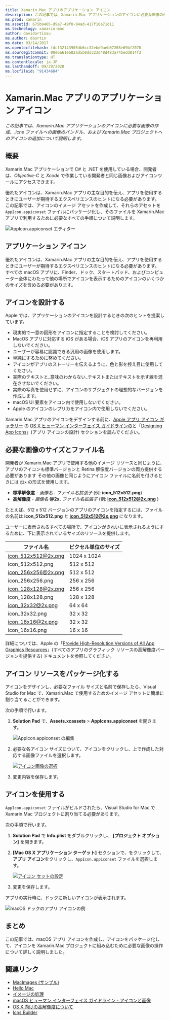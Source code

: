 ```yaml
---
title: Xamarin.Mac アプリのアプリケーション アイコン
description: この記事では、Xamarin.Mac アプリケーションのアイコンに必要な画像の作成、.icns ファイルへの画像のバンドル、および Xamarin.Mac プロジェクトへのアイコンの追加について説明します。
ms.prod: xamarin
ms.assetid: 675b9405-d9a7-49f0-94ad-417f10a71d11
ms.technology: xamarin-mac
author: davidortinau
ms.author: daortin
ms.date: 03/14/2017
ms.openlocfilehash: fdc132143905db6cc32ebd9aeb07268e69bf2070
ms.sourcegitcommit: 00e6a61eb82ad5b0dd323d48d483a74bedd814f2
ms.translationtype: HT
ms.contentlocale: ja-JP
ms.lasthandoff: 09/29/2020
ms.locfileid: "91434684"
---
```

# <a name="application-icon-for-xamarinmac-apps"></a>Xamarin.Mac アプリのアプリケーション アイコン

_この記事では、Xamarin.Mac アプリケーションのアイコンに必要な画像の作成、.icns ファイルへの画像のバンドル、および Xamarin.Mac プロジェクトへのアイコンの追加について説明します。_

## <a name="overview"></a>概要

Xamarin.Mac アプリケーションで C# と .NET を使用している場合、開発者は、*Objective-C* と *Xcode* で作業している開発者と同じ画像およびアイコンツールにアクセスできます。

優れたアイコンは、Xamarin.Mac アプリの主な目的を伝え、アプリを使用するときにユーザーが期待するエクスペリエンスのヒントになる必要があります。 この記事では、アイコンのイメージ アセットを作成して、それらのアセットを `AppIcon.appiconset` ファイルにパッケージ化し、そのファイルを Xamarin.Mac アプリで利用するために必要なすべての手順について説明します。

![AppIcon.appiconset エディター](app-icon-images/intro01.png "AppIcon.appiconset エディター")

## <a name="application-icon"></a>アプリケーション アイコン

優れたアイコンは、Xamarin.Mac アプリの主な目的を伝え、アプリを使用するときにユーザーが期待するエクスペリエンスのヒントになる必要があります。 すべての macOS アプリに、Finder、ドック、スタートパッド、およびコンピューター全体にわたって他の場所でアイコンを表示するためのアイコンのいくつかのサイズを含める必要があります。

## <a name="designing-the-icon"></a>アイコンを設計する

Apple では、アプリケーションのアイコンを設計するときの次のヒントを提案しています。

- 現実的で一意の図形をアイコンに指定することを検討してください。
- MacOS アプリに対応する iOS がある場合、iOS アプリのアイコンを再利用しないでください。
- ユーザーが容易に認識できる汎用の画像を使用します。
- 単純にするために努めてください。
- アイコンがアプリのストーリーを伝えるように、色と影を控え目に使用してください。
- 実際のテキストと_意味のわからない_テキストまたはテキストを示す線を混在させないでください。
- 実際の写真を使用せずに、アイコンのサブジェクトの理想的なバージョンを作成します。
- macOS UI 要素をアイコン内で使用しないでください。
- Apple のアイコンのレプリカをアイコン内で使用しないでください。

Xamarin.Mac アプリのアイコンをデザインする前に、[Apple アプリ アイコン ギャラリー](https://developer.apple.com/library/mac/documentation/UserExperience/Conceptual/OSXHIGuidelines/Gallery.html#//apple_ref/doc/uid/20000957-CH88-SW1) の [OS X ヒューマン インターフェイス ガイドラインの](https://developer.apple.com/library/mac/documentation/UserExperience/Conceptual/OSXHIGuidelines/)と「[Designing App Icons](https://developer.apple.com/library/mac/documentation/UserExperience/Conceptual/OSXHIGuidelines/Designing.html#//apple_ref/doc/uid/20000957-CH87-SW1)」(アプリ アイコンの設計) セクションを読んでください。

## <a name="required-image-sizes-and-filenames"></a>必要な画像のサイズとファイル名

開発者が Xamarin.Mac アプリで使用する他のイメージ リソースと同じように、アプリのアイコンも標準バージョンと Retina 解像度バージョンの両方提供する必要があります その他の画像と同じようにアイコン ファイルに名前を付けるときには `@2x` の形式を使用します。

- **標準解像度**  - _画像名_ **.** _ファイル名拡張子_ (例: **icon_512x512.png**)
- **高解像度**  - _画像名_ **@2x.** _ファイル名拡張子_ (例: **icon_512x512@2x.png** )

たとえば、512 x 512 バージョンのアプリのアイコンを指定するには、ファイルの名前は **icon_512x512.png** と **icon_512x512@2x.png** になります。

ユーザーに表示されるすべての場所で、アイコンがきれいに表示されるようにするために、下に表示されているサイズのリソースを提供します。

|ファイル名|ピクセル単位のサイズ|
|---|---|
|icon_512x512@2x.png|1024 x 1024|
|icon_512x512.png|512 x 512|
|icon_256x256@2x.png|512 x 512|
|icon_256x256.png|256 x 256|
|icon_128x128@2x.png|256 x 256|
|icon_128x128.png|128 x 128|
|icon_32x32@2x.png|64 x 64|
|icon_32x32.png|32 x 32|
|icon_16x16@2x.png|32 x 32|
|icon_16x16.png|16 x 16|

詳細については、Apple の「[Provide High-Resolution Versions of All App Graphics Resources](https://developer.apple.com/library/mac/documentation/GraphicsAnimation/Conceptual/HighResolutionOSX/Optimizing/Optimizing.html#//apple_ref/doc/uid/TP40012302-CH7-SW3)」(すべてのアプリのグラフィック リソースの高解像度バージョンを提供する) ドキュメントを参照してください。

## <a name="packaging-the-icon-resources"></a>アイコン リソースをパッケージ化する

アイコンをデザインし、必要なファイル サイズと名前で保存したら、Visual Studio for Mac で、Xamarin.Mac で使用するためのイメージ アセットに簡単に割り当てることができます。

次の手順で行います。

1. **Solution Pad** で、**Assets.xcassets** > **AppIcons.appiconset** を開きます。 

    ![AppIcon.appiconset の編集](app-icon-images/intro01.png "AppIcon.appiconset の編集")
2. 必要な各アイコン サイズについて、アイコンをクリックし、上で作成した対応する画像ファイルを選択します。 

    [![アイコン画像の選択](app-icon-images/intro02.png "アイコン画像の選択")](app-icon-images/intro02-large.png#lightbox)
3. 変更内容を保存します。

## <a name="using-the-icon"></a>アイコンを使用する

`AppIcon.appiconset` ファイルがビルドされたら、Visual Studio for Mac で Xamarin.Mac プロジェクトに割り当てる必要があります。

次の手順で行います。

1. **Solution Pad** で **Info.plist** をダブルクリックし、 **[プロジェクト オプション]** を開きます。
2. **[Mac OS X アプリケーション ターゲット]** セクションで、をクリックして、**アプリ アイコン**をクリックし、`AppIcon.appiconset` ファイルを選択します。 

    [![アイコン セットの設定](app-icon-images/icon01.png "アイコン セットの設定")](app-icon-images/icon01-large.png#lightbox)
3. 変更を保存します。

アプリの実行時に、ドックに新しいアイコンが表示されます。

![macOS ドックのアプリ アイコンの例](app-icon-images/icon04.png "macOS ドックのアプリ アイコンの例")

## <a name="summary"></a>まとめ

この記事では、macOS アプリ アイコンを作成し、アイコンをパッケージ化して、アイコンを Xamarin.Mac プロジェクトに組み込むために必要な画像の操作について詳しく説明しました。

## <a name="related-links"></a>関連リンク

- [MacImages (サンプル)](/samples/xamarin/mac-samples/macimages)
- [Hello Mac](~/mac/get-started/hello-mac.md)
- [イメージの処理](~/mac/app-fundamentals/image.md)
- [macOS ヒューマン インターフェイス ガイドライン - アイコンと画像](https://developer.apple.com/macos/human-interface-guidelines/icons-and-images/image-size-and-resolution/)
- [OS X 向けの高解像度について](https://developer.apple.com/library/content/documentation/GraphicsAnimation/Conceptual/HighResolutionOSX/Introduction/Introduction.html)
- [Icns Builder](https://itunes.apple.com/us/app/icns-builder/id554660130?mt=12)